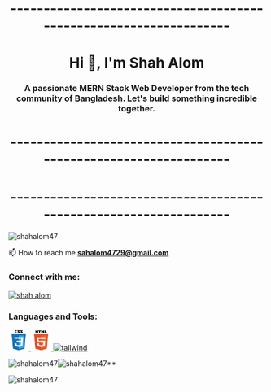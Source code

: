 <img src="https://media.licdn.com/dms/image/D4D16AQGvzjMyZzc3Qw/profile-displaybackgroundimage-shrink_350_1400/0/1706876912397?e=1712188800&v=beta&t=f1v4Xpoy_bOblejT7Ic9-q18_ZOT4jyVUTJRQSeDHPw" alt=""  align="right"  width="">
<h1 align="center">------------------------------------------------------------------</h1>
<h1 align="center">Hi 👋, I'm Shah Alom</h1>

<h3 align="center" style="margin-bottom: 30px;">A passionate MERN Stack Web Developer from the tech community of Bangladesh. Let's build something incredible together.</h3>
<h1 align="center">------------------------------------------------------------------</h1>
<img src="https://media0.giphy.com/media/v1.Y2lkPTc5MGI3NjExZmRwNXdnZXhzcWI4c3licWUybGt6dzQ0N3V3YzF1cXplcDJoYXB1NSZlcD12MV9pbnRlcm5hbF9naWZfYnlfaWQmY3Q9Zw/CrFLL3CnRpw5ddlBMm/giphy.gif" alt=""  align="right"  width="300">
<h1 align="center">------------------------------------------------------------------</h1>
<p align="left"> <img src="https://komarev.com/ghpvc/?username=shahalom47&label=Profile%20views&color=0e75b6&style=flat" alt="shahalom47" /> </p>

📫 How to reach me **sahalom4729@gmail.com**

<h3 align="left">Connect with me:</h3>
<p align="left">
<a href="https://fb.com/shah alom" target="blank"><img align="center" src="https://raw.githubusercontent.com/rahuldkjain/github-profile-readme-generator/master/src/images/icons/Social/facebook.svg" alt="shah alom" height="30" width="40" /></a>
</p>

<h3 align="left">Languages and Tools:</h3>
<p align="left"> 
  <a href="https://www.w3schools.com/css/" target="_blank" rel="noreferrer"> 
  <img src="https://raw.githubusercontent.com/devicons/devicon/master/icons/css3/css3-original-wordmark.svg" alt="css3" width="40" height="40"/>
  </a>
  <a href="https://www.w3.org/html/" target="_blank" rel="noreferrer"> 
    <img src="https://raw.githubusercontent.com/devicons/devicon/master/icons/html5/html5-original-wordmark.svg" alt="html5" width="40" height="40"/> 
  </a> 
  <a href="https://tailwindcss.com/" target="_blank" rel="noreferrer"> <img src="https://www.vectorlogo.zone/logos/tailwindcss/tailwindcss-icon.svg" alt="tailwind" width="40" height="40"/> </a> </p>

<p><img align="left" src="https://github-readme-stats.vercel.app/api/top-langs?username=shahalom47&show_icons=true&locale=en&layout=compact" alt="shahalom47" /></p>

<p>&nbsp;<img align="left" src="https://github-readme-stats.vercel.app/api?username=shahalom47&show_icons=true&locale=en" alt="shahalom47**" /></p>

<p><img align="center" src="https://github-readme-streak-stats.herokuapp.com/?user=shahalom47&" alt="shahalom47" /></p>
